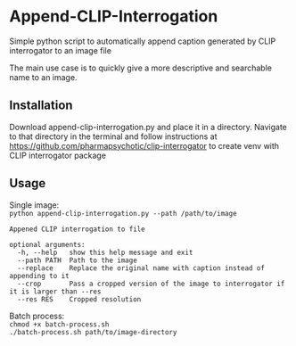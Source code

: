 # Append-CLIP-Interrogation
Simple python script to automatically append caption generated by CLIP interrogator to an image file

The main use case is to quickly give a more descriptive and searchable name to an image.

## Installation
Download append-clip-interrogation.py and place it in a directory. Navigate to that directory in the terminal and follow instructions at https://github.com/pharmapsychotic/clip-interrogator to create venv with CLIP interrogator package

## Usage
Single image:   
`python append-clip-interrogation.py --path /path/to/image`  

    Appened CLIP interrogation to file

    optional arguments:
      -h, --help   show this help message and exit
      --path PATH  Path to the image
      --replace    Replace the original name with caption instead of appending to it
      --crop       Pass a cropped version of the image to interrogator if it is larger than --res
      --res RES    Cropped resolution


Batch process:   
`chmod +x batch-process.sh`    
`./batch-process.sh path/to/image-directory`
